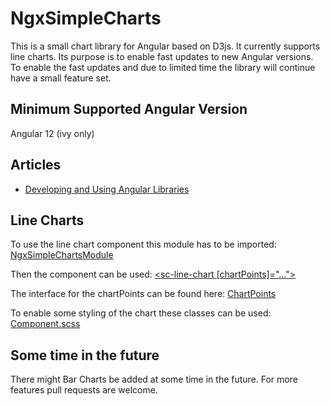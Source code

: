 # NgxSimpleCharts

This is a small chart library for Angular based on D3js. It currently supports line charts. Its purpose is to enable fast updates to new Angular versions. To enable the fast updates and due to limited time the library will continue have a small feature set. 

## Minimum Supported Angular Version
Angular 12 (ivy only)

## Articles
* [Developing and Using Angular Libraries](https://angular2guy.wordpress.com/2021/07/31/developing-and-using-angular-libraries/)

## Line Charts
To use the line chart component this module has to be imported: [NgxSimpleChartsModule](https://github.com/Angular2Guy/ngx-simple-charts/blob/master/projects/ngx-simple-charts/src/lib/ngx-simple-charts.module.ts)

Then the component can be used: [<sc-line-chart [chartPoints]="..."></sc-line-chart>](https://github.com/Angular2Guy/ngx-simple-charts/blob/master/projects/ngx-simple-charts/src/lib/sc-line-chart/sc-line-chart.component.ts) 

The interface for the chartPoints can be found here: [ChartPoints](https://github.com/Angular2Guy/ngx-simple-charts/blob/master/projects/ngx-simple-charts/src/lib/model/chart-points.ts)

To enable some styling of the chart these classes can be used: [Component.scss](https://github.com/Angular2Guy/ngx-simple-charts/blob/master/projects/ngx-simple-charts/src/lib/sc-line-chart/sc-line-chart.component.scss)

## Some time in the future
There might Bar Charts be added at some time in the future. For more features pull requests are welcome.
